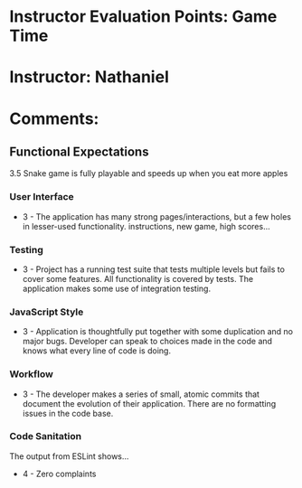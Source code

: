 # Instructor Evaluation Points: Game Time
# Instructor: Nathaniel
# Comments:

## Functional Expectations

3.5
Snake game is fully playable and speeds up when you eat more apples

### User Interface

* 3 - The application has many strong pages/interactions, but a few holes in lesser-used functionality.
instructions, new game, high scores...

### Testing

* 3 - Project has a running test suite that tests multiple levels but fails to cover some features. All functionality is covered by tests. The application makes some use of integration testing.

### JavaScript Style

* 3 - Application is thoughtfully put together with some duplication and no major bugs. Developer can speak to choices made in the code and knows what every line of code is doing.

### Workflow

* 3 - The developer makes a series of small, atomic commits that document the evolution of their application. There are no formatting issues in the code base.

### Code Sanitation

The output from ESLint shows…

* 4 - Zero complaints
